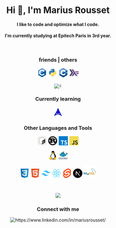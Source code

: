 <div align="center">
  <h1 class="title">Hi 👋, I'm Marius Rousset</h1>
  <h4 class="simple-line">I like to code and optimize what I code.
  <h4 class="simple-line">I'm currently studying at Epitech Paris in 3rd year.</h4>

  <br>

  <h3 class="mid-title">friends              |              others</h3>
  <code><img src="https://raw.githubusercontent.com/devicons/devicon/master/icons/c/c-original.svg" alt="c" height="30"/></code>
  <code><img src="https://raw.githubusercontent.com/devicons/devicon/master/icons/python/python-original.svg" alt="c" height="30"/></code>
  <code><img src="https://raw.githubusercontent.com/devicons/devicon/master/icons/cplusplus/cplusplus-original.svg" alt="c" height="30"/></code>
  <code><img src="https://raw.githubusercontent.com/devicons/devicon/master/icons/haskell/haskell-original.svg" alt="c" height="30"/></code>

  <code><img src="https://upload.wikimedia.org/wikipedia/commons/thumb/e/e0/Git-logo.svg/1280px-Git-logo.svg.png" alt="c" height="28"/></code>

  <h3 class="mid-title">Currently learning</h3>
  <code><img src="./icons/assembly.svg" alt="assembly" height="30"/></code>

  <h3 class="mid-title">Other Languages and Tools</h3>
  
  <!-- <code><img src="https://raw.githubusercontent.com/devicons/devicon/master/icons/bash/bash-original.svg" alt="c" height="30"/></code> -->
  <code><img src="https://github.com/tandpfun/skill-icons/blob/main/icons/Bash-Light.svg" alt="bash" height="30"/></code>
  <code><img src="https://raw.githubusercontent.com/devicons/devicon/master/icons/rust/rust-original.svg" alt="c" height="30"/></code>
  <code><img src="https://raw.githubusercontent.com/devicons/devicon/master/icons/typescript/typescript-original.svg" alt="c" height="30"/></code>
  <code><img src="https://raw.githubusercontent.com/devicons/devicon/master/icons/javascript/javascript-original.svg" alt="c" height="30"/></code>
  
  <code><img src="https://raw.githubusercontent.com/devicons/devicon/master/icons/linux/linux-original.svg" alt="c" height="30"/></code>
  <code><img src="https://raw.githubusercontent.com/devicons/devicon/master/icons/docker/docker-original-wordmark.svg" alt="c" height="30"/></code>

  <div>
    <code><img src="https://raw.githubusercontent.com/devicons/devicon/master/icons/css3/css3-original.svg" alt="c" height="30"/></code>
    <code><img src="https://raw.githubusercontent.com/devicons/devicon/master/icons/html5/html5-original.svg" alt="c" height="30"/></code>
    <code><img src="https://raw.githubusercontent.com/devicons/devicon/master/icons/tailwindcss/tailwindcss-original.svg" alt="c" height="30"/></code>
    <code><img src="https://raw.githubusercontent.com/devicons/devicon/master/icons/react/react-original.svg" alt="c" height="30"/></code>
    <code><img src="https://raw.githubusercontent.com/devicons/devicon/master/icons/svelte/svelte-original.svg" alt="c" height="30"/></code>
    <code><img src="https://raw.githubusercontent.com/devicons/devicon/master/icons/nextjs/nextjs-original.svg" alt="c" height="30"/></code>
    <code><img src="https://raw.githubusercontent.com/devicons/devicon/master/icons/mysql/mysql-original-wordmark.svg" alt="c" height="40"/></code>
  </div>

  <p><br></p>
  <img class="space-top" src="https://github-readme-stats.vercel.app/api/top-langs?username=anpawo&show_icons=true&locale=en&layout=compact&hide=html" />

  <h3 class="mid-title">Connect with me</h3>
    <img src="https://raw.githubusercontent.com/rahuldkjain/github-profile-readme-generator/master/src/images/icons/Social/linked-in-alt.svg" alt="https://www.linkedin.com/in/mariusrousset/" height="30" />

</div>
